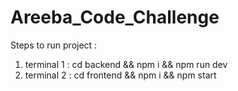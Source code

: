 # Areeba_Code_Challenge

Steps to run project : 
1. terminal 1 : cd backend && npm i && npm run dev
2. terminal 2 : cd frontend && npm i && npm start